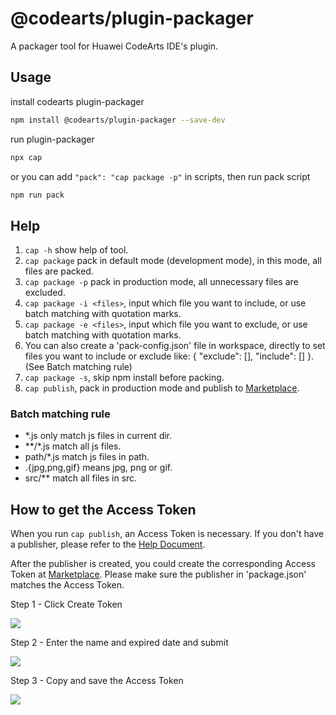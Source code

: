 # @codearts/plugin-packager

A packager tool for Huawei CodeArts IDE's plugin.

## Usage

install codearts plugin-packager

```bash
npm install @codearts/plugin-packager --save-dev
```

run plugin-packager

```bash
npx cap
```

or you can add `"pack": "cap package -p"` in scripts, then run pack script

```bash
npm run pack
```

## Help

1. `cap -h` show help of tool.
2. `cap package` pack in default mode (development mode), in this mode, all files are packed.
3. `cap package -p` pack in production mode, all unnecessary files are excluded.
4. `cap package -i <files>`, input which file you want to include, or use batch matching with quotation marks.
5. `cap package -e <files>`, input which file you want to exclude, or use batch matching with quotation marks.
6. You can also create a 'pack-config.json' file in workspace, directly to set files you want to include or exclude like: { "exclude": [], "include": [] }. (See Batch matching rule)
7. `cap package -s`, skip npm install before packing.
8. `cap publish`, pack in production mode and publish to [Marketplace](https://marketplace.ide.huaweicloud.com/).

### Batch matching rule

-   \*.js only match js files in current dir.
-   \*\*/*.js match all js files.
-   path/\*.js match js files in path.
-   .{jpg,png,gif} means jpg, png or gif.
-   src/\*\* match all files in src.

## How to get the Access Token

When you run `cap publish`, an Access Token is necessary. If you don't have a publisher, please refer to the [Help Document](https://bbs.huaweicloud.com/blogs/358425).

After the publisher is created, you could create the  corresponding Access Token at [Marketplace](https://marketplace.ide.huaweicloud.com/publisher). Please make sure the publisher in 'package.json' matches the Access Token.

Step 1 - Click Create Token

![](https://bbs-img.huaweicloud.com/blogs/img/20230328/1680008361309607633.png)

Step 2 - Enter the name and expired date and submit

![](https://bbs-img.huaweicloud.com/blogs/img/20230328/1680008369964377160.png)

Step 3 - Copy and save the Access Token

![](https://bbs-img.huaweicloud.com/blogs/img/20230328/1680008374991126275.png)
